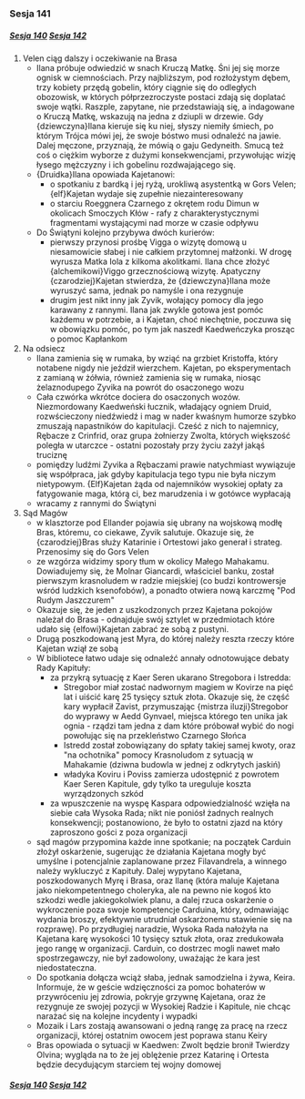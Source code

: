 ### Sesja 141

##### [Sesja 140](#sesja-140) [Sesja 142](#sesja-142)

1. Velen ciąg dalszy i oczekiwanie na Brasa
    - Ilana próbuje odwiedzić w snach Kruczą Matkę. Śni jej się morze ognisk w ciemnościach. Przy najbliższym, pod rozłożystym dębem, trzy kobiety przędą gobelin, który ciągnie się do odległych obozowisk, w których półprzezroczyste postaci zdają się doplatać swoje wątki. Raszple, zapytane, nie przedstawiają się, a indagowane o Kruczą Matkę, wskazują na jedna z dziupli w drzewie. Gdy {dziewczyna}Ilana kieruje się ku niej, słyszy niemiły śmiech, po którym Trójca mówi jej, że swoje bóstwo musi odnaleźć na jawie. Dalej męczone, przyznają, że mówią o gaju Gedyneith. Smucą też coś o ciężkim wyborze z dużymi konsekwencjami, przywołując wizję łysego mężczyzny i ich gobelinu rozdwajającego się.
    - {Druidka}Ilana opowiada Kajetanowi:
        - o spotkaniu z bardką i jej ryżą, urokliwą asystentką w Gors Velen; {elf}Kajetan wydaje się zupełnie niezainteresowany
        - o starciu Roeggnera Czarnego z okrętem rodu Dimun w okolicach Smoczych Kłów - rafy z charakterystycznymi fragmentami wystającymi nad morze w czasie odpływu
    - Do Świątyni kolejno przybywa dwóch kurierów:
        - pierwszy przynosi prośbę Vigga o wizytę domową u niesamowicie słabej i nie całkiem przytomnej małżonki. W drogę wyrusza Matka Iola z kilkoma akolitkami. Ilana chce złożyć {alchemikowi}Viggo grzecznościową wizytę. Apatyczny {czarodziej}Kajetan stwierdza, że {dziewczyna}Ilana może wyruszyć sama, jednak po namyśle i ona rezygnuje
        - drugim jest nikt inny jak Zyvik, wołający pomocy dla jego karawany z rannymi. Ilana jak zwykle gotowa jest pomóc każdemu w potrzebie, a i Kajetan, choć niechętnie, poczuwa się w obowiązku pomóc, po tym jak naszedł Kaedweńczyka prosząc o pomoc Kapłankom
2. Na odsiecz
    - Ilana zamienia się w rumaka, by wziąć na grzbiet Kristoffa, który notabene nigdy nie jeździł wierzchem. Kajetan, po eksperymentach z zamianą w żółwia, również zamienia się w rumaka, niosąc żelaznodupego Zyvika na powrót do osaczonego wozu
    - Cała czwórka wkrótce dociera do osaczonych wozów. Niezmordowany Kaedweński łucznik, władający ogniem Druid, rozwścieczony niedźwiedź i mag w nader kwaśnym humorze szybko zmuszają napastników do kapitulacji. Cześć z nich to najemnicy, Rębacze z Crinfrid, oraz grupa żołnierzy Zwolta, których większość poległa w utarczce - ostatni pozostały przy życiu zażył jakąś truciznę
    - pomiędzy ludźmi Zyvika a Rębaczami prawie natychmiast wywiązuje się współpraca, jak gdyby kapitulacja tego typu nie była niczym nietypowym. {Elf}Kajetan żąda od najemników wysokiej opłaty za fatygowanie maga, którą ci, bez marudzenia i w gotówce wypłacają
    - wracamy z rannymi do Świątyni
3. Sąd Magów
    - w klasztorze pod Ellander pojawia się ubrany na wojskową modłę Bras, któremu, co ciekawe, Zyvik salutuje. Okazuje się, że {czarodziej}Bras służy Katarinie i Ortestowi jako generał i strateg. Przenosimy się do Gors Velen
    - ze wzgórza widzimy spory tłum w okolicy Małego Mahakamu. Dowiadujemy się, że Molnar Giancardi, właściciel banku, został pierwszym krasnoludem w radzie miejskiej (co budzi kontrowersje wśród ludzkich ksenofobów), a ponadto otwiera nową karczmę "Pod Rudym Jaszczurem"
    - Okazuje się, że jeden z uszkodzonych przez Kajetana pokojów należał do Brasa - odnajduje swój sztylet w przedmiotach które udało się {elfowi}Kajetan zabrać ze sobą z pustyni.
    - Drugą poszkodowaną jest Myra, do której należy reszta rzeczy które Kajetan wziął ze sobą
    - W bibliotece łatwo udaje się odnaleźć annały odnotowujące debaty Rady Kapituły:
        - za przykrą sytuację z Kaer Seren ukarano Stregobora i Istredda:
            - Stregobor miał zostać nadwornym magiem w Kovirze na pięć lat i uiścić karę 25 tysięcy sztuk złota. Okazuje się, że część kary wypłacił Zavist, przymuszając {mistrza iluzji}Stregobor do wyprawy w Aedd Gynvael, miejsca którego ten unika jak ognia - rządzi tam jedna z dam które próbował wybić do nogi powołując się na przekleństwo Czarnego Słońca
            - Istredd został zobowiązany do spłaty takiej samej kwoty, oraz "na ochotnika" pomocy Krasnoludom z sytuacją w Mahakamie (dziwna budowla w jednej z odkrytych jaskiń)
            - władyka Koviru i Poviss zamierza udostępnić z powrotem Kaer Seren Kapitule, gdy tylko ta ureguluje koszta wyrządzonych szkód
        - za wpuszczenie na wyspę Kaspara odpowiedzialność wzięła na siebie cała Wysoka Rada; nikt nie poniósł żadnych realnych konsekwencji; postanowiono, że było to ostatni zjazd na który zaproszono gości z poza organizacji
    - sąd magów przypomina każde inne spotkanie; na początek Carduin złożył oskarżenie, sugerując że działania Kajetana mogły być umyślne i potencjalnie zaplanowane przez Filavandrela, a winnego należy wykluczyć z Kapituły. Dalej wypytano Kajetana, poszkodowanych Myrę i Brasa, oraz Ilanę (która maluje Kajetana jako niekompetentnego choleryka, ale na pewno nie kogoś kto szkodzi wedle jakiegokolwiek planu, a dalej rzuca oskarżenie o wykroczenie poza swoje kompetencje Carduina, który, odmawiając wydania broszy, efektywnie utrudniał oskarżonemu stawienie się na rozprawę). Po przydługiej naradzie, Wysoka Rada nałożyła na Kajetana karę wysokości 10 tysięcy sztuk złota, oraz zredukowała jego rangę w organizacji. Carduin, co dostrzec mogli nawet mało spostrzegawczy, nie był zadowolony, uważając że kara jest niedostateczna.
    - Do spotkania dołącza wciąż słaba, jednak samodzielna i żywa, Keira. Informuje, że w geście wdzięczności za pomoc bohaterów w przywróceniu jej zdrowia, pokryje grzywnę Kajetana, oraz że rezygnuje ze swojej pozycji w Wysokiej Radzie i Kapitule, nie chcąc narażać się na kolejne incydenty i wypadki
    - Mozaik i Lars zostają awansowani o jedną rangę za pracę na rzecz organizacji, której ostatnim owocem jest poprawa stanu Keiry
    - Bras opowiada o sytuacji w Kaedwen: Zwolt będzie bronił Twierdzy Olvina; wygląda na to że jej oblężenie przez Katarinę i Ortesta będzie decydującym starciem tej wojny domowej

##### [Sesja 140](#sesja-140) [Sesja 142](#sesja-142)
